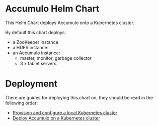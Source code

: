 Accumulo Helm Chart
==================================

This Helm Chart deploys Accumulo onto a Kubernetes cluster.

By default this chart deploys:
* a ZooKeeper instance
* a HDFS instance:
* an Accumulo instance:
  * master, monitor, garbage collector
  * 3 x tablet servers


# Deployment
There are guides for deploying this chart on, they should be read in the following order:
* [Provision and configure a local Kubernetes cluster](../docs/kind-deployment.md)
* [Deploy Accumulo on a Kubernetes cluster](./docs/kind-deployment.md)
